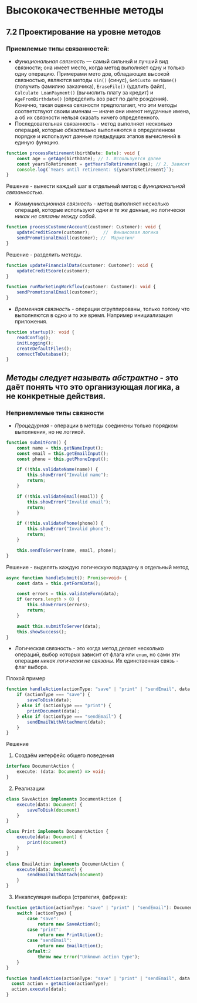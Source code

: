 # Высококачественные методы

## 7.2 Проектирование на уровне методов

### Приемлемые типы связанностей:

- *Функциональная связность* — самый сильный и лучший вид связности; она имеет место,
  когда метод выполняет одну и только одну операцию. Примерами мето
  дов, обладающих высокой связностью, являются методы `sin()` (синус), `GetCusto
    merName()` (получить фамилию заказчика), `EraseFile()` (удалить файл), `Calculate
    LoanPayment()` (вычислить плату за кредит) и `AgeFromBirthdate()` (определить воз
  раст по дате рождения). Конечно, такая оценка связности предполагает, что эти
  методы соответствуют своим именам — иначе они имеют неудачные имена, а об
  их связности нельзя сказать ничего определенного.
- Последовательная связанность - метод выполняет несколько операций, которые _обязательно_ выполняются в определенном
  порядке и используют данные предыдущих этапов вычислений в единую функцию.

```typescript
function processRetirement(birthDate: Date): void {
    const age = getAge(birthDate); // 1. Используется далее
    const yearsToRetirement = getYearsToRetirement(age); // 2. Зависит от предыдущего
    console.log(`Years until retirement: ${yearsToRetirement}`);
}
```

Решение - вынести каждый шаг в отдельный метод с _функциональной связанностью_.

- *Коммуникационная связность* - метод выполняет несколько операций, которые используют _одни и те же данные_, но
  логически *никак не связаны между собой*.

```typescript
function processCustomerAccount(customer: Customer): void {
    updateCreditScore(customer);     //  Финансовая логика
    sendPromotionalEmail(customer); //  Маркетинг
}
```

Решение - разделить методы.

```typescript
function updateFinancialData(customer: Customer): void {
    updateCreditScore(customer);
}

function runMarketingWorkflow(customer: Customer): void {
    sendPromotionalEmail(customer);
}
```

- *Временная связность* - операции сгруппированы, только потому что выполняются в одно и то же время. Например
  инициализация приложения.

````typescript
function startup(): void {
    readConfig();
    initLogging();
    createDefaultFiles();
    connectToDatabase();
}

````

*Методы следует называть абстрактно* - это даёт понять что это организующая логика, а не конкретные действия.
---

### Неприемлемые типы связности

- *Процедурная* - операции в методы соединены только порядком выполнения, но не логикой.

```typescript
function submitForm() {
    const name = this.getNameInput();
    const email = this.getEmailInput();
    const phone = this.getPhoneInput();

    if (!this.validateName(name)) {
        this.showError("Invalid name");
        return;
    }

    if (!this.validateEmail(email)) {
        this.showError("Invalid email");
        return;
    }

    if (!this.validatePhone(phone)) {
        this.showError("Invalid phone");
        return;
    }

    this.sendToServer(name, email, phone);
}
```

Решение - выделять каждую логическую подзадачу в отдельный метод

```typescript
async function handleSubmit(): Promise<void> {
    const data = this.getFormData();

    const errors = this.validateForm(data);
    if (errors.length > 0) {
        this.showErrors(errors);
        return;
    }

    await this.submitToServer(data);
    this.showSuccess();
}

```

- Логическая связность - это когда метод делает несколько операций, выбор которых зависит от флага или `enum`, но сами
  эти операции *никак логически не связаны*.
  Их единственная связь - флаг выбора.

Плохой пример

```typescript
function handleAction(actionType: "save" | "print" | "sendEmail", data: Document): void {
    if (actionType === "save") {
        saveToDisk(data);
    } else if (actionType === "print") {
        printDocument(data);
    } else if (actionType === "sendEmail") {
        sendEmailWithAttachment(data);
    }
}
```

Решение

1) Создаём интерфейс общего поведения

```typescript
interface DocumentAction {
    execute: (data: Document) => void;
}
```

2) Реализации

```typescript
class SaveAction implements DocumentAction {
    execute(data: Document) {
        saveToDisk(document)
    }
}

class Print implements DocumentAction {
    execute(data: Document) {
        print(document)
    }
}

class EmailAction implements DocumentAction {
    execute(data: Document) {
        sendEmailWithAttach(document)
    }
}
```

3) Инкапсуляция выбора (стратегия, фабрика):

```typescript
function getAction(actionType: "save" | "print" | "sendEmail"): DocumentAction {
    switch (actionType) {
        case "save":
            return new SaveAction();
        case "print":
            return new PrintAction();
        case "sendEmail":
            return new EmailAction();
        default:2
            throw new Error("Unknown action type");
    }
}
```

```typescript
function handleAction(actionType: "save" | "print" | "sendEmail", data: Document): void {
  const action = getAction(actionType);
  action.execute(data);
}
```